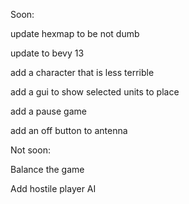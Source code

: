 Soon:

update hexmap to be not dumb

update to bevy 13

add a character that is less terrible

add a gui to show selected units to place

add a pause game

add an off button to antenna


Not soon:

Balance the game

Add hostile player AI
